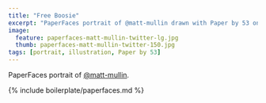 ```yaml
---
title: "Free Boosie"
excerpt: "PaperFaces portrait of @matt-mullin drawn with Paper by 53 on an iPad."
image: 
  feature: paperfaces-matt-mullin-twitter-lg.jpg
  thumb: paperfaces-matt-mullin-twitter-150.jpg
tags: [portrait, illustration, Paper by 53]
---
```


PaperFaces portrait of [@matt-mullin](http://twitter.com/matt-mullin).

{% include boilerplate/paperfaces.md %}